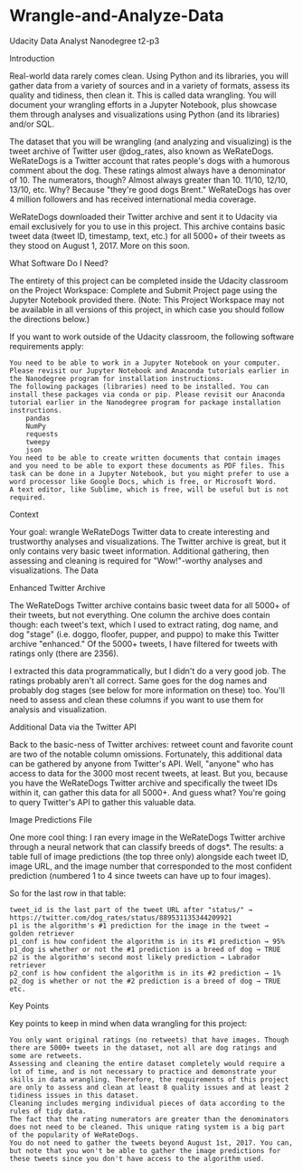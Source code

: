 # Wrangle-and-Analyze-Data
Udacity Data Analyst Nanodegree t2-p3

Introduction

Real-world data rarely comes clean. Using Python and its libraries, you will gather data from a variety of sources and in a variety of formats, assess its quality and tidiness, then clean it. This is called data wrangling. You will document your wrangling efforts in a Jupyter Notebook, plus showcase them through analyses and visualizations using Python (and its libraries) and/or SQL.

The dataset that you will be wrangling (and analyzing and visualizing) is the tweet archive of Twitter user @dog_rates, also known as WeRateDogs. WeRateDogs is a Twitter account that rates people's dogs with a humorous comment about the dog. These ratings almost always have a denominator of 10. The numerators, though? Almost always greater than 10. 11/10, 12/10, 13/10, etc. Why? Because "they're good dogs Brent." WeRateDogs has over 4 million followers and has received international media coverage.

WeRateDogs downloaded their Twitter archive and sent it to Udacity via email exclusively for you to use in this project. This archive contains basic tweet data (tweet ID, timestamp, text, etc.) for all 5000+ of their tweets as they stood on August 1, 2017. More on this soon.

What Software Do I Need?

The entirety of this project can be completed inside the Udacity classroom on the Project Workspace: Complete and Submit Project page using the Jupyter Notebook provided there. (Note: This Project Workspace may not be available in all versions of this project, in which case you should follow the directions below.)

If you want to work outside of the Udacity classroom, the following software requirements apply:

    You need to be able to work in a Jupyter Notebook on your computer. Please revisit our Jupyter Notebook and Anaconda tutorials earlier in the Nanodegree program for installation instructions.
    The following packages (libraries) need to be installed. You can install these packages via conda or pip. Please revisit our Anaconda tutorial earlier in the Nanodegree program for package installation instructions.
        pandas
        NumPy
        requests
        tweepy
        json
    You need to be able to create written documents that contain images and you need to be able to export these documents as PDF files. This task can be done in a Jupyter Notebook, but you might prefer to use a word processor like Google Docs, which is free, or Microsoft Word.
    A text editor, like Sublime, which is free, will be useful but is not required.

Context

Your goal: wrangle WeRateDogs Twitter data to create interesting and trustworthy analyses and visualizations. The Twitter archive is great, but it only contains very basic tweet information. Additional gathering, then assessing and cleaning is required for "Wow!"-worthy analyses and visualizations.
The Data

Enhanced Twitter Archive

The WeRateDogs Twitter archive contains basic tweet data for all 5000+ of their tweets, but not everything. One column the archive does contain though: each tweet's text, which I used to extract rating, dog name, and dog "stage" (i.e. doggo, floofer, pupper, and puppo) to make this Twitter archive "enhanced." Of the 5000+ tweets, I have filtered for tweets with ratings only (there are 2356).

I extracted this data programmatically, but I didn't do a very good job. The ratings probably aren't all correct. Same goes for the dog names and probably dog stages (see below for more information on these) too. You'll need to assess and clean these columns if you want to use them for analysis and visualization.

Additional Data via the Twitter API

Back to the basic-ness of Twitter archives: retweet count and favorite count are two of the notable column omissions. Fortunately, this additional data can be gathered by anyone from Twitter's API. Well, "anyone" who has access to data for the 3000 most recent tweets, at least. But you, because you have the WeRateDogs Twitter archive and specifically the tweet IDs within it, can gather this data for all 5000+. And guess what? You're going to query Twitter's API to gather this valuable data.

Image Predictions File

One more cool thing: I ran every image in the WeRateDogs Twitter archive through a neural network that can classify breeds of dogs*. The results: a table full of image predictions (the top three only) alongside each tweet ID, image URL, and the image number that corresponded to the most confident prediction (numbered 1 to 4 since tweets can have up to four images).

So for the last row in that table:

    tweet_id is the last part of the tweet URL after "status/" → https://twitter.com/dog_rates/status/889531135344209921
    p1 is the algorithm's #1 prediction for the image in the tweet → golden retriever
    p1_conf is how confident the algorithm is in its #1 prediction → 95%
    p1_dog is whether or not the #1 prediction is a breed of dog → TRUE
    p2 is the algorithm's second most likely prediction → Labrador retriever
    p2_conf is how confident the algorithm is in its #2 prediction → 1%
    p2_dog is whether or not the #2 prediction is a breed of dog → TRUE
    etc.

Key Points

Key points to keep in mind when data wrangling for this project:

    You only want original ratings (no retweets) that have images. Though there are 5000+ tweets in the dataset, not all are dog ratings and some are retweets.
    Assessing and cleaning the entire dataset completely would require a lot of time, and is not necessary to practice and demonstrate your skills in data wrangling. Therefore, the requirements of this project are only to assess and clean at least 8 quality issues and at least 2 tidiness issues in this dataset.
    Cleaning includes merging individual pieces of data according to the rules of tidy data.
    The fact that the rating numerators are greater than the denominators does not need to be cleaned. This unique rating system is a big part of the popularity of WeRateDogs.
    You do not need to gather the tweets beyond August 1st, 2017. You can, but note that you won't be able to gather the image predictions for these tweets since you don't have access to the algorithm used.
